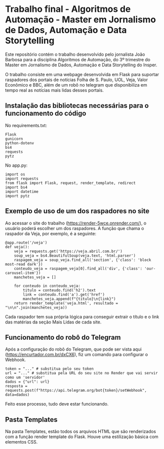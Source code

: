 # Trabalho final - Algoritmos de Automação - Master em Jornalismo de Dados, Automação e Data Storytelling

Este repositório contém o trabalho desenvolvido pelo jornalista João Barbosa para a disciplina Algoritmos de Automação, do 3º trimestre do Master em Jornalismo de Dados, Automação e Data Storytelling do Insper.

O trabalho consiste em uma webpage desenvolvida em Flask para suportar raspadores dos portais de notícias Folha de S. Paulo, UOL, Veja, Valor Econômico e BBC, além de um robô no telegram que disponibiliza em tempo real as notícias mais lidas desses portais.

## Instalação das bibliotecas necessárias para o funcionamento do código

No requirements.txt:

```
Flask
gunicorn
python-dotenv
bs4
requests
pytz
```

No app.py:

```
import os
import requests
from flask import Flask, request, render_template, redirect
import bs4
import datetime
import pytz
```

## Exemplo de uso de um dos raspadores no site

Ao acessar o site do trabalho (https://render-5wce.onrender.com/), o usuário poderá escolher um dos raspadores. A função que chama o raspador da Veja, por exemplo, é a seguinte:

```
@app.route('/veja')
def veja():
    veja = requests.get('https://veja.abril.com.br/') 
    soup_veja = bs4.BeautifulSoup(veja.text, 'html.parser')
    raspagem_veja = soup_veja.find_all('section', {'class': 'block most-read dark'})
    conteudo_veja = raspagem_veja[0].find_all('div', {'class': 'our-carousel-item'})
    manchetes_veja = []

    for conteudo in conteudo_veja:
        titulo = conteudo.find('h2').text
        link = conteudo.find('a').get('href')
        manchetes_veja.append(f"{titulo}\n{link}")
    return render_template('veja.html', resultado = "\n\n".join(manchetes_veja))
  ```

Cada raspador tem sua própria lógica para conseguir extrair o título e o link das matérias da seção Mais Lidas de cada site.

## Funcionamento do robô do Telegram

Após a configuração do robô do Telegram, que pode ser vista aqui (https://encurtador.com.br/dxCX6), fiz um comando para configurar o Webhook.

```
token = "..." # substitua pelo seu token
url = "..." # substitua pela URL do seu site no Render que vai servir como um 'servidor'
dados = {"url": url}
resposta = requests.post(f"https://api.telegram.org/bot{token}/setWebhook", data=dados)
```
Feito esse processo, tudo deve estar funcionando.

## Pasta Templates

Na pasta Templates, estão todos os arquivos HTML que são renderizados com a função render template do Flask. Houve uma estilização básica com elementos CSS.
